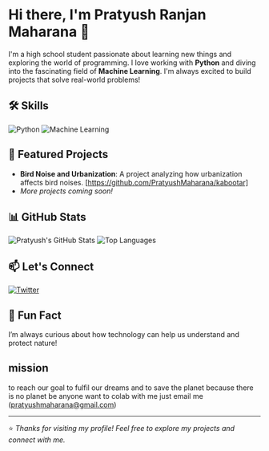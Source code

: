 # Hi there, I'm Pratyush Ranjan Maharana 👋

I'm a high school student passionate about learning new things and exploring the world of programming. I love working with **Python** and diving into the fascinating field of **Machine Learning**. I'm always excited to build projects that solve real-world problems!

## 🛠️ Skills
![Python](https://img.shields.io/badge/Python-3776AB?style=for-the-badge&logo=python&logoColor=white)
![Machine Learning](https://img.shields.io/badge/Machine%20Learning-FF6F00?style=for-the-badge&logo=scikit-learn&logoColor=white)

## 🌟 Featured Projects
- **Bird Noise and Urbanization**: A project analyzing how urbanization affects bird noises. [https://github.com/PratyushMaharana/kabootar]
- *More projects coming soon!*

## 📊 GitHub Stats
![Pratyush's GitHub Stats](https://github-readme-stats.vercel.app/api?username=PratyushMaharana&show_icons=true&theme=radical)
![Top Languages](https://github-readme-stats.vercel.app/api/top-langs/?username=PratyushMaharana&layout=compact&theme=radical)

## 📫 Let's Connect
[![Twitter](https://img.shields.io/badge/Twitter-1DA1F2?style=for-the-badge&logo=twitter&logoColor=white)](https://twitter.com/Pratyush008PRM)

## 🎉 Fun Fact
I’m always curious about how technology can help us understand and protect nature!

## mission 
to reach our goal to fulfil our dreams and to save the planet because there is no planet be 
anyone want to colab with me just email me (pratyushmaharana@gmail.com)

---

⭐️ *Thanks for visiting my profile! Feel free to explore my projects and connect with me.*
